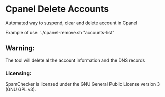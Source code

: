 # Cpanel Delete Accounts
Automated way to suspend, clear and delete account in Cpanel

Example of use: `./cpanel-remove.sh "accounts-list"

## Warning:
The tool will delete al the account information and the DNS records

### Licensing:
SpamChecker is licensed under the GNU General Public License version 3 (GNU GPL v3).
